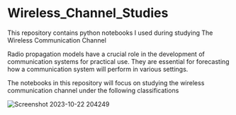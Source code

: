 # Wireless_Channel_Studies
This repository contains python notebooks I used during studying The Wireless Communication Channel 

Radio propagation models have a crucial role in the development of communication systems for practical use. They are essential for forecasting how a communication system will perform in various settings.

The notebooks in this repository will focus on studying the wireless communication channel under the following classifications


![Screenshot 2023-10-22 204249](https://github.com/Mazen-Elaraby/Wireless_Channel_Studies/assets/99294980/2acdf0b2-2064-4ec2-8e4a-d601a7c9a7b8)
